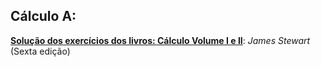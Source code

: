 Cálculo A:
----------

[**Solução dos exercícios dos livros: Cálculo Volume I e II**][1]: *James Stewart* (Sexta edição)


[1]: https://drive.google.com/file/d/0B8eSwDIKbcFKMDhiTkRSaTVYTDQ
